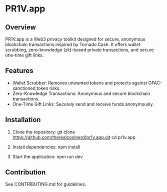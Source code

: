 # PR1V.app

## Overview
PR1V.app is a Web3 privacy toolkit designed for secure, anonymous blockchain transactions inspired by Tornado Cash. It offers wallet scrubbing, zero-knowledge (zk)-based private transactions, and secure one-time gift links.

## Features
- Wallet Scrubber: Removes unwanted tokens and protects against OFAC-sanctioned token risks.
- Zero-Knowledge Transactions: Anonymous and secure blockchain transactions.
- One-Time Gift Links: Securely send and receive funds anonymously.

## Installation
1. Clone the repository:
git clone https://github.com/therealcoolnerd/pr1v.app.git
cd pr1v.app

2. Install dependencies:
npm install

3. Start the application:
npm run dev

## Contribution
See CONTRIBUTING.md for guidelines.